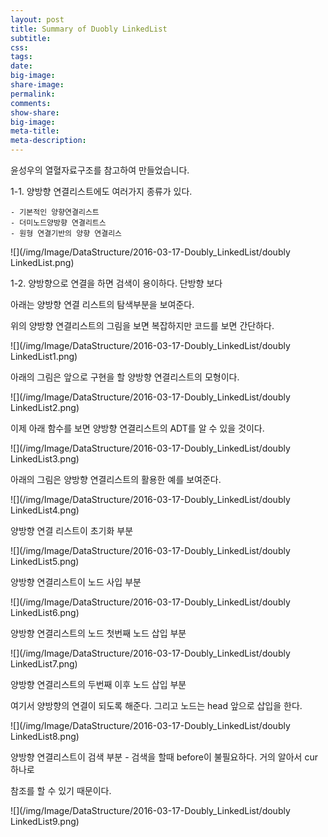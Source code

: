 ```yaml
---
layout: post
title: Summary of Duobly LinkedList
subtitle:
css:
tags:
date:
big-image:
share-image:
permalink:
comments:
show-share:
big-image:
meta-title:
meta-description:
---
```

윤성우의 열혈자료구조를 참고하여 만들었습니다. 

1-1. 양방향 연결리스트에도 여러가지 종류가 있다. 
    
    - 기본적인 양향연결리스트 
    - 더미노드양방향 연결리트스 
    - 원형 연결기반의 양향 연결리스
    
![](/img/Image/DataStructure/2016-03-17-Doubly_LinkedList/doubly LinkedList.png)

1-2. 양방향으로 연결을 하면 검색이 용이하다. 단방향 보다

아래는 양방향 연결 리스트의 탐색부분을 보여준다. 

위의 양방향 연결리스트의 그림을 보면 복잡하지만 코드를 보면 간단하다.

![](/img/Image/DataStructure/2016-03-17-Doubly_LinkedList/doubly LinkedList1.png)

아래의 그림은 앞으로 구현을 할 양방향 연결리스트의 모형이다. 

![](/img/Image/DataStructure/2016-03-17-Doubly_LinkedList/doubly LinkedList2.png)

이제 아래 함수를 보면 양방향 연결리스트의 ADT를 알 수 있을 것이다. 

![](/img/Image/DataStructure/2016-03-17-Doubly_LinkedList/doubly LinkedList3.png)


아래의 그림은 양방향 연결리스트의 활용한 예를 보여준다. 

![](/img/Image/DataStructure/2016-03-17-Doubly_LinkedList/doubly LinkedList4.png)


양방향 연결 리스트이 초기화 부분

![](/img/Image/DataStructure/2016-03-17-Doubly_LinkedList/doubly LinkedList5.png)

양방향 연결리스트이 노드 사입 부분

![](/img/Image/DataStructure/2016-03-17-Doubly_LinkedList/doubly LinkedList6.png)

양방향 연결리스트의 노드 첫번째 노드 삽입 부분

![](/img/Image/DataStructure/2016-03-17-Doubly_LinkedList/doubly LinkedList7.png)

양방향 연결리스트의 두번째 이후 노드 삽입 부분

여기서 양방향의 연결이 되도록 해준다. 그리고 노드는 head 앞으로 삽입을 한다. 

![](/img/Image/DataStructure/2016-03-17-Doubly_LinkedList/doubly LinkedList8.png)

양방향 연결리스트이 검색 부분 - 검색을 할때 before이 불필요하다. 거의 알아서 cur 하나로 

참조를 할 수 있기 때문이다.

![](/img/Image/DataStructure/2016-03-17-Doubly_LinkedList/doubly LinkedList9.png)

